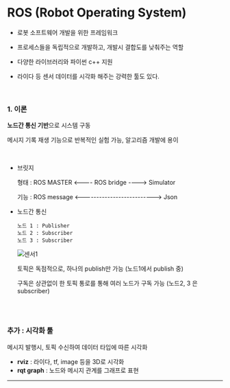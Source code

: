 # ROS (Robot Operating System)

- 로봇 소프트웨어 개발을 위한 프레임워크

- 프로세스들을 독립적으로 개발하고, 개발시 결합도를 낮춰주는 역할

- 다양한 라이브러리와 파이썬 c++ 지원

- 라이다 등 센서 데이터를 시각화 해주는 강력한 툴도 있다.

<br>

### 1. 이론

**노드간 통신 기반**으로 시스템 구동

메시지 기록 재생 기능으로 반복적인 실험 가능, 알고리즘 개발에 용이

<br>

- 브릿지

  형태 : ROS MASTER  <---- ROS bridge ---->  Simulator

  기능 : ROS message <-------------------------->      Json

- 노드간 통신

  ```
  노드 1 : Publisher
  노드 2 : Subscriber
  노드 3 : Subscriber
  ```

  ![센서1](https://user-images.githubusercontent.com/89068148/187688848-c24d16e2-3e24-4eae-84b7-644496c55f44.png)

  토픽은 독점적으로, 하나의 publish만 가능 (노드1에서 publish 중)

  구독은 상관없이 한 토픽 통로를 통해 여러 노드가 구독 가능 (노드2, 3 은 subscriber)

<br>

<br>

### 추가 : 시각화 툴

메시지 발행시, 토픽 수신하여 데이터 타입에 따른 시각화

- **rviz** : 라이다, tf, image 등을 3D로 시각화
- **rqt graph** : 노드와 메시지 관계를 그래프로 표현

---

